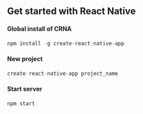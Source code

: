 ## Get started with React Native

#### Global install of CRNA
``` javascript
npm install -g create-react-native-app
``` 
#### New project
``` javascript
create-react-native-app project_name
``` 
#### Start server
``` javascript
npm start
``` 
